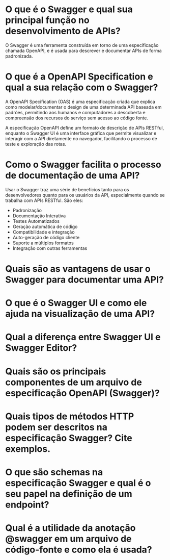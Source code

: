# O que é o Swagger e qual sua principal função no desenvolvimento de APIs? 

O Swagger é uma ferramenta construída em torno de uma especificação chamada OpenAPI, e é usada para descrever e documentar APIs de forma padronizada.

# O que é a OpenAPI Specification e qual a sua relação com o Swagger?

A OpenAPI Specification (OAS) é uma especificação criada que explica como modelar/documentar o design de uma determinada API baseada em padrões, permitindo aos humanos e computadores a descoberta e compreensão dos recursos do serviço sem acesso ao código fonte.

A especificação OpenAPI define um formato de descrição de APIs RESTful, enquanto o Swagger UI é uma interface gráfica que permite visualizar e interagir com a API diretamente no navegador, facilitando o processo de teste e exploração das rotas.

# Como o Swagger facilita o processo de documentação de uma API?

Usar o Swagger traz uma série de benefícios tanto para os desenvolvedores quanto para os usuários da API, especialmente quando se trabalha com APIs RESTful. São eles: 
- Padronização 
- Documentação Interativa 
- Testes Automatizados 
- Geração automática de código 
- Compatibilidade e integração
- Auto-geração de código cliente
- Suporte a múltiplos formatos
- Integração com outras ferramentas

# Quais são as vantagens de usar o Swagger para documentar uma API? 

# O que é o Swagger UI e como ele ajuda na visualização de uma API? 

# Qual a diferença entre Swagger UI e Swagger Editor? 

# Quais são os principais componentes de um arquivo de especificação OpenAPI (Swagger)?

# Quais tipos de métodos HTTP podem ser descritos na especificação Swagger? Cite exemplos. 

# O que são schemas na especificação Swagger e qual é o seu papel na definição de um endpoint? 

# Qual é a utilidade da anotação @swagger em um arquivo de código-fonte e como ela é usada?
